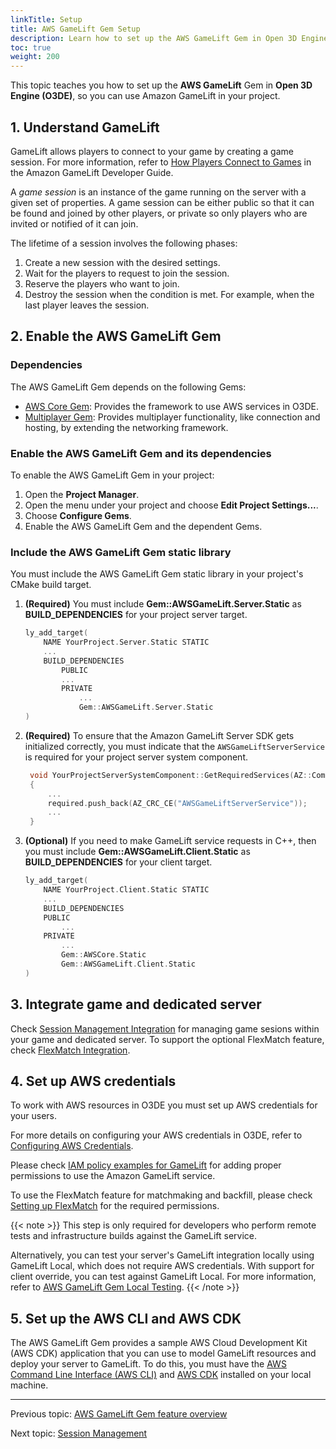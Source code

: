 ```yaml
---
linkTitle: Setup
title: AWS GameLift Gem Setup
description: Learn how to set up the AWS GameLift Gem in Open 3D Engine (O3DE).
toc: true
weight: 200
---
```


This topic teaches you how to set up the **AWS GameLift** Gem in **Open 3D Engine (O3DE)**, so you can use Amazon GameLift in your project.

## 1. Understand GameLift

GameLift allows players to connect to your game by creating a game session. For more information, refer to [How Players Connect to Games](https://docs.aws.amazon.com/gamelift/latest/developerguide/game-sessions-intro.html) in the Amazon GameLift Developer Guide.

A *game session* is an instance of the game running on the server with a given set of properties. A game session can be either public so that it can be found and joined by other players, or private so only players who are invited or notified of it can join.  

The lifetime of a session involves the following phases:
   1. Create a new session with the desired settings.  
   2. Wait for the players to request to join the session.  
   3. Reserve the players who want to join.  
   4. Destroy the session when the condition is met. For example, when the last player leaves the session. 
    

## 2. Enable the AWS GameLift Gem


### Dependencies

The AWS GameLift Gem depends on the following Gems:

- [AWS Core Gem](/docs/user-guide/gems/reference/aws/aws-core): Provides the framework to use AWS services in O3DE.
- [Multiplayer Gem](/docs/user-guide/gems/reference/multiplayer/multiplayer/): Provides multiplayer functionality, like connection and hosting, by extending the networking framework.
  

### Enable the AWS GameLift Gem and its dependencies

To enable the AWS GameLift Gem in your project:
1. Open the **Project Manager**. 
2. Open the menu under your project and choose **Edit Project Settings...**.
3. Choose **Configure Gems**.
4. Enable the AWS GameLift Gem and the dependent Gems.


### Include the AWS GameLift Gem static library

You must include the AWS GameLift Gem static library in your project's CMake build target.

1. **(Required)** You must include **Gem::AWSGameLift.Server.Static** as **BUILD_DEPENDENCIES** for your project server target.

    ```cpp
    ly_add_target(
        NAME YourProject.Server.Static STATIC
        ...
        BUILD_DEPENDENCIES
            PUBLIC
            ...
            PRIVATE
                ...
                Gem::AWSGameLift.Server.Static
    )
    ```
   
2. **(Required)** To ensure that the Amazon GameLift Server SDK gets initialized correctly, you must indicate that the `AWSGameLiftServerService` is required for your project server system component.

   ```cpp
    void YourProjectServerSystemComponent::GetRequiredServices(AZ::ComponentDescriptor::DependencyArrayType& required)
    {
        ...
        required.push_back(AZ_CRC_CE("AWSGameLiftServerService"));
        ...
    }
   ```

3. **(Optional)** If you need to make GameLift service requests in C++, then you must include **Gem::AWSGameLift.Client.Static** as **BUILD_DEPENDENCIES** for your client target.

    ```cpp
    ly_add_target(
        NAME YourProject.Client.Static STATIC
        ...
        BUILD_DEPENDENCIES
        PUBLIC
            ...
        PRIVATE
            ...
            Gem::AWSCore.Static
            Gem::AWSGameLift.Client.Static
    )
    ```

## 3. Integrate game and dedicated server

Check [Session Management Integration](session-management/integration/) for managing game sesions within your game and dedicated server.
To support the optional FlexMatch feature, check [FlexMatch Integration](flexmatch/integration/).


## 4. Set up AWS credentials

To work with AWS resources in O3DE you must set up AWS credentials for your users. 

For more details on configuring your AWS credentials in O3DE, refer to [Configuring AWS Credentials](/docs/user-guide/gems/reference/aws/aws-core/configuring-credentials/).

Please check [IAM policy examples for GameLift](https://docs.aws.amazon.com/gamelift/latest/developerguide/gamelift-iam-policy-examples.html) for adding proper permissions to use the Amazon GameLift service.

To use the FlexMatch feature for matchmaking and backfill, please check [Setting up FlexMatch](https://docs.aws.amazon.com/gamelift/latest/flexmatchguide/match-setting-up.html) for the required permissions.

{{< note >}} 
This step is only required for developers who perform remote tests and infrastructure builds against the GameLift service.

Alternatively, you can test your server's GameLift integration locally using GameLift Local, which does not require AWS credentials. With support for client override, you can test against GameLift Local. For more information, refer to [AWS GameLift Gem Local Testing](/docs/user-guide/gems/reference/aws/aws-gamelift/local-testing/). 
{{< /note >}} 


## 5. Set up the AWS CLI and AWS CDK

The AWS GameLift Gem provides a sample AWS Cloud Development Kit (AWS CDK) application that you can use to model GameLift resources and deploy your server to GameLift. To do this, you must have the [AWS Command Line Interface (AWS CLI)](https://aws.amazon.com/cli/) and [AWS CDK](https://aws.amazon.com/cdk/) installed on your local machine.


---

Previous topic: [AWS GameLift Gem feature overview](/docs/user-guide/gems/reference/aws/aws-gamelift)

Next topic: [Session Management](session-management/)
